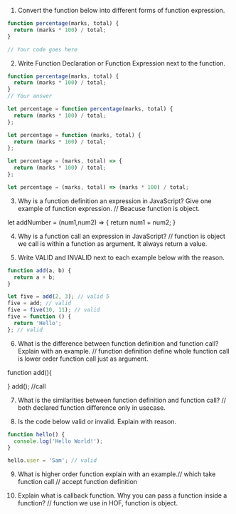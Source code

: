 1. Convert the function below into different forms of function expression.

```js
function percentage(marks, total) {
  return (marks * 100) / total;
}

// Your code goes here
```

2. Write Function Declaration or Function Expression next to the function.

```js
function percentage(marks, total) {
  return (marks * 100) / total;
}
// Your answer
```

```js
let percentage = function percentage(marks, total) {
  return (marks * 100) / total;
}; 
```

```js
let percentage = function (marks, total) {
  return (marks * 100) / total;
};
```

```js
let percentage = (marks, total) => {
  return (marks * 100) / total;
};
```

```js
let percentage = (marks, total) => (marks * 100) / total;
```

3. Why is a function definition an expression in JavaScript? Give one example of function expression. // Beacuse function is object.

let addNumber = (num1,num2) => {
  return num1 + num2;
}

4. Why is a function call an expression in JavaScript? // function is object we call is within a function as argument. It always return a value.

5. Write VALID and INVALID next to each example below with the reason.

```js
function add(a, b) {
  return a + b;
} 

let five = add(2, 3); // valid 5
five = add; // valid
five = five(10, 11); // valid
five = function () {
  return 'Hello';
}; // valid
```

6. What is the difference between function definition and function call? Explain with an example. // function definition define whole function call is lower order function call just as argument.

function add(){

}
add(); //call


7. What is the similarities between function definition and function call? // both declared function difference only in usecase.

8. Is the code below valid or invalid. Explain with reason.

```js
function hello() {
  console.log('Hello World!');
}

hello.user = 'Sam'; // valid
```

9. What is higher order function explain with an example.// which take function call
// accept function definition

10. Explain what is callback function. Why you can pass a function inside a function? // function we use in HOF, function is object.

